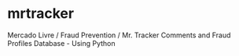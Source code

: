 # mrtracker
Mercado Livre / Fraud Prevention / Mr. Tracker Comments and Fraud Profiles Database - Using Python
